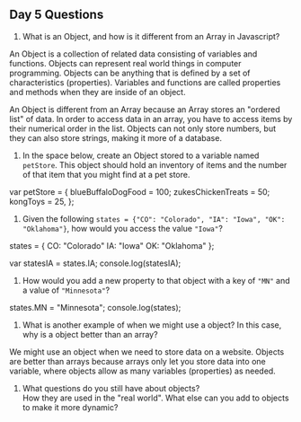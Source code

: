 ## Day 5 Questions

1. What is an Object, and how is it different from an Array in Javascript?  

An Object is a collection of related data consisting of variables and functions. Objects can represent real world things in computer programming. Objects can be anything that is defined by a set of characteristics (properties).
Variables and functions are called properties and methods when they are inside of an object.  

An Object is different from an Array because an Array stores an "ordered list" of data. In order to access data in an array, you have to access items by their numerical order in the list. Objects can not only store numbers, but they can also store strings, making it more of a database.

1. In the space below, create an Object stored to a variable named `petStore`.  This object should hold an inventory of items and the number of that item that you might find at a pet store.  

var petStore = {
  blueBuffaloDogFood = 100;
  zukesChickenTreats = 50;
  kongToys = 25,
};

1. Given the following `states = {"CO": "Colorado", "IA": "Iowa", "OK": "Oklahoma"}`, how would you access the value `"Iowa"`?  

states = {
  CO: "Colorado"
  IA: "Iowa"
  OK: "Oklahoma"
};

 var statesIA = states.IA;
 console.log(statesIA);

1. How would you add a new property to that object with a key of `"MN"` and a value of `"Minnesota"`?  

states.MN = "Minnesota";
console.log(states);

1. What is another example of when we might use a object?  In this case, why is a object better than an array?  

We might use an object when we need to store data on a website. Objects are better than arrays because arrays only let you store data into one variable, where objects allow as many variables (properties) as needed.



1. What questions do you still have about objects?  
How they are used in the "real world". What else can you add to objects to make it more dynamic?
